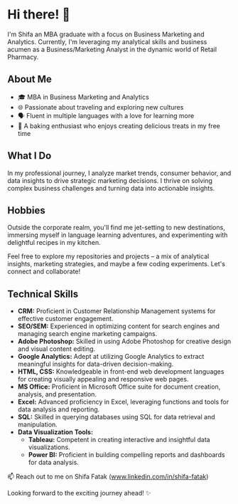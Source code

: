 # Hi there! 👋

I'm Shifa an MBA graduate with a focus on Business Marketing and Analytics. Currently, I'm leveraging my analytical skills and business acumen as a Business/Marketing Analyst in the dynamic world of Retail Pharmacy.

## About Me
- 🎓 MBA in Business Marketing and Analytics
- 🌐 Passionate about traveling and exploring new cultures
- 🗣️ Fluent in multiple languages with a love for learning more
- 🍰 A baking enthusiast who enjoys creating delicious treats in my free time

## What I Do
In my professional journey, I analyze market trends, consumer behavior, and data insights to drive strategic marketing decisions. I thrive on solving complex business challenges and turning data into actionable insights.

## Hobbies
Outside the corporate realm, you'll find me jet-setting to new destinations, immersing myself in language learning adventures, and experimenting with delightful recipes in my kitchen.

Feel free to explore my repositories and projects – a mix of analytical insights, marketing strategies, and maybe a few coding experiments. Let's connect and collaborate!
## Technical Skills

- **CRM:** Proficient in Customer Relationship Management systems for effective customer engagement.
- **SEO/SEM:** Experienced in optimizing content for search engines and managing search engine marketing campaigns.
- **Adobe Photoshop:** Skilled in using Adobe Photoshop for creative design and visual content editing.
- **Google Analytics:** Adept at utilizing Google Analytics to extract meaningful insights for data-driven decision-making.
- **HTML, CSS:** Knowledgeable in front-end web development languages for creating visually appealing and responsive web pages.
- **MS Office:** Proficient in Microsoft Office suite for document creation, analysis, and presentation.
- **Excel:** Advanced proficiency in Excel, leveraging functions and tools for data analysis and reporting.
- **SQL:** Skilled in querying databases using SQL for data retrieval and manipulation.
- **Data Visualization Tools:**
  - **Tableau:** Competent in creating interactive and insightful data visualizations.
  - **Power BI:** Proficient in building compelling reports and dashboards for data analysis.

📫 Reach out to me on Shifa Fatak (www.linkedin.com/in/shifa-fatak)

Looking forward to the exciting journey ahead! ✨

<!---
shifafatak/shifafatak is a ✨ special ✨ repository because its `README.md` (this file) appears on your GitHub profile.
You can click the Preview link to take a look at your changes.
--->
